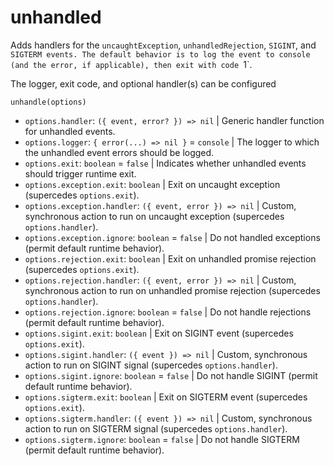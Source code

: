# unhandled

Adds handlers for the `uncaughtException`, `unhandledRejection`, `SIGINT`, and `SIGTERM events.
The default behavior is to log the event to console (and the error, if applicable), then exit with code `1`.

The logger, exit code, and optional handler(s) can be configured

`unhandle(options)`
- `options.handler`: `({ event, error? }) => nil` | Generic handler function for unhandled events.
- `options.logger`: `{ error(...) => nil }` = `console` | The logger to which the unhandled event errors should be logged.
- `options.exit`: `boolean` = `false` | Indicates whether unhandled events should trigger runtime exit.
- `options.exception.exit`: `boolean` | Exit on uncaught exception (supercedes `options.exit`).
- `options.exception.handler`: `({ event, error }) => nil` | Custom, synchronous action to run on uncaught exception (supercedes `options.handler`).
- `options.exception.ignore`: `boolean` = `false` | Do not handled exceptions (permit default runtime behavior).
- `options.rejection.exit`: `boolean` | Exit on unhandled promise rejection (supercedes `options.exit`).
- `options.rejection.handler`: `({ event, error }) => nil` | Custom, synchronous action to run on unhandled promise rejection (supercedes `options.handler`).
- `options.rejection.ignore`: `boolean` = `false` | Do not handle rejections (permit default runtime behavior).
- `options.sigint.exit`: `boolean` | Exit on SIGINT event (supercedes `options.exit`).
- `options.sigint.handler`: `({ event }) => nil` | Custom, synchronous action to run on SIGINT signal (supercedes `options.handler`).
- `options.sigint.ignore`: `boolean` = `false` | Do not handle SIGINT (permit default runtime behavior).
- `options.sigterm.exit`: `boolean` | Exit on SIGTERM event (supercedes `options.exit`).
- `options.sigterm.handler`: `({ event }) => nil` | Custom, synchronous action to run on SIGTERM signal (supercedes `options.handler`).
- `options.sigterm.ignore`: `boolean` = `false` | Do not handle SIGTERM (permit default runtime behavior).
